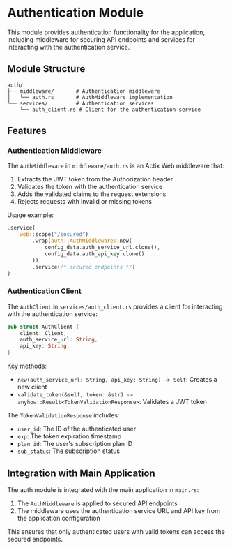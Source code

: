 # Authentication Module

This module provides authentication functionality for the application, including middleware for securing API endpoints and services for interacting with the authentication service.

## Module Structure

```
auth/
├── middleware/       # Authentication middleware
│   └── auth.rs       # AuthMiddleware implementation
└── services/         # Authentication services
    └── auth_client.rs # Client for the authentication service
```

## Features

### Authentication Middleware

The `AuthMiddleware` in `middleware/auth.rs` is an Actix Web middleware that:

1. Extracts the JWT token from the Authorization header
2. Validates the token with the authentication service
3. Adds the validated claims to the request extensions
4. Rejects requests with invalid or missing tokens

Usage example:
```rust
.service(
    web::scope("/secured")
        .wrap(auth::AuthMiddleware::new(
            config_data.auth_service_url.clone(),
            config_data.auth_api_key.clone()
        ))
        .service(/* secured endpoints */)
)
```

### Authentication Client

The `AuthClient` in `services/auth_client.rs` provides a client for interacting with the authentication service:

```rust
pub struct AuthClient {
    client: Client,
    auth_service_url: String,
    api_key: String,
}
```

Key methods:
- `new(auth_service_url: String, api_key: String) -> Self`: Creates a new client
- `validate_token(&self, token: &str) -> anyhow::Result<TokenValidationResponse>`: Validates a JWT token

The `TokenValidationResponse` includes:
- `user_id`: The ID of the authenticated user
- `exp`: The token expiration timestamp
- `plan_id`: The user's subscription plan ID
- `sub_status`: The subscription status

## Integration with Main Application

The auth module is integrated with the main application in `main.rs`:

1. The `AuthMiddleware` is applied to secured API endpoints
2. The middleware uses the authentication service URL and API key from the application configuration

This ensures that only authenticated users with valid tokens can access the secured endpoints.
